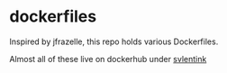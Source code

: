 # dockerfiles

Inspired by jfrazelle,
this repo holds various Dockerfiles.

Almost all of these live on dockerhub under [svlentink](http://hub.docker.com/r/svlentink)
